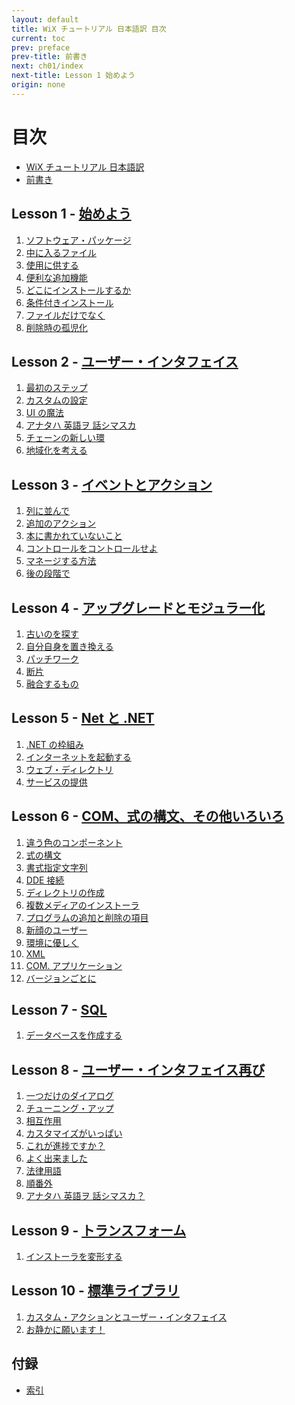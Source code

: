 ```yaml
---
layout: default
title: WiX チュートリアル 日本語訳 目次
current: toc
prev: preface
prev-title: 前書き
next: ch01/index
next-title: Lesson 1 始めよう
origin: none
---
```

# 目次

- [WiX チュートリアル 日本語訳](index.html)
- [前書き](preface.html)

## Lesson 1 - [始めよう](ch01/index.html)

1. [ソフトウェア・パッケージ](ch01/01-the-software-package.html)
2. [中に入るファイル](ch01/02-the-files-inside.html)
3. [使用に供する](ch01/03-putting-it-to-use.html)
4. [便利な追加機能](ch01/04-useful-extras.html)
5. [どこにインストールするか](ch01/05-where-to-install.html)
6. [条件付きインストール](ch01/06-conditional-installation.html)
7. [ファイルだけでなく](ch01/07-beyond-files.html)
8. [削除時の孤児化](ch01/08-orphaned-on-removal.html)

## Lesson 2 - [ユーザー・インタフェイス](ch02/index.html)

1. [最初のステップ](ch02/01-first-steps.html)
2. [カスタムの設定](ch02/02-custom-settings.html)
3. [UI の魔法](ch02/03-ui-wizardry)
4. [アナタハ 英語ヲ 話シマスカ](ch02/04-do-you-speak-english)
5. [チェーンの新しい環](ch02/05-new-link-in-the-chain)
6. [地域化を考える](ch02/06-think-localized)

## Lesson 3 - [イベントとアクション](ch03/index.html)

1. [列に並んで](ch03/01-queueing-up.html)
2. [追加のアクション](ch03/02-extra-actions.html)
3. [本に書かれていないこと](ch03/03-whats-not-in-the-book.html)
4. [コントロールをコントロールせよ](ch03/04-control-your-controls.html)
5. [マネージする方法](ch03/05-how-to-manage.html)
6. [後の段階で](ch03/06-at-a-later-stage.html)

## Lesson 4 - [アップグレードとモジュラー化](ch04/index.html)

1. [古いのを探す](ch04/01-checking-for-oldies)
2. [自分自身を置き換える](ch04/02-replacing-ourselves)
3. [パッチワーク](ch04/03-patchwork)
4. [断片](ch04/04-fragments)
5. [融合するもの](ch04/05-mergers)

## Lesson 5 - [Net と .NET]()

1. [.NET の枠組み]()
2. [インターネットを起動する]()
3. [ウェブ・ディレクトリ]()
4. [サービスの提供]()

## Lesson 6 - [COM、式の構文、その他いろいろ]()

1. [違う色のコンポーネント]()
2. [式の構文]()
3. [書式指定文字列]()
4. [DDE 接続]()
5. [ディレクトリの作成]()
6. [複数メディアのインストーラ]()
7. [プログラムの追加と削除の項目]()
8. [新顔のユーザー]()
9. [環境に優しく]()
10. [XML]()
11. [COM. アプリケーション]()
12. [バージョンごとに]()

## Lesson 7 - [SQL]()

1. [データベースを作成する]()

## Lesson 8 - [ユーザー・インタフェイス再び]()

1. [一つだけのダイアログ]()
2. [チューニング・アップ]()
3. [相互作用]()
4. [カスタマイズがいっぱい]()
5. [これが進捗ですか？]()
6. [よく出来ました]()
7. [法律用語]()
8. [順番外]()
9. [アナタハ 英語ヲ 話シマスカ？]()

## Lesson 9 - [トランスフォーム]()

1. [インストーラを変形する]()

## Lesson 10 - [標準ライブラリ]()

1. [カスタム・アクションとユーザー・インタフェイス]()
2. [お静かに願います！]()

## 付録

- [索引]()